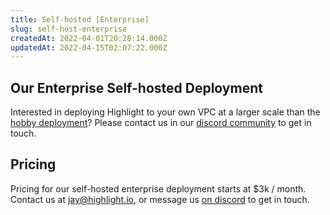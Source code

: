 ```yaml
---
title: Self-hosted [Enterprise]
slug: self-host-enterprise
createdAt: 2022-04-01T20:28:14.000Z
updatedAt: 2022-04-15T02:07:22.000Z
---
```


## Our Enterprise Self-hosted Deployment

Interested in deploying Highlight to your own VPC at a larger scale than the [hobby deployment](3_self-host-enterprise.md)? Please contact us in our [discord community](https://community.highlight.io) to get in touch.

## Pricing

Pricing for our self-hosted enterprise deployment starts at $3k / month. Contact us at jay@highlight.io, or message us [on discord](https://community.highlight.io) to get in touch.

